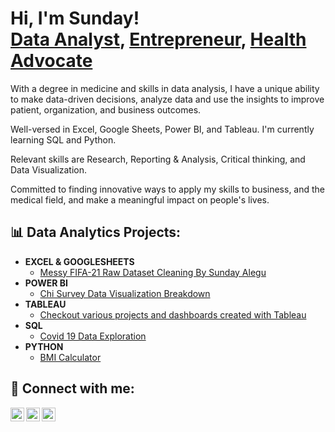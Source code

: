 <h1>Hi, I'm Sunday! 
<br/><a href="https://github.com/sundayalegu">Data Analyst</a>, <a href="https://twitter.com/alegusunday/">Entrepreneur</a>, <a href="https://www.linkedin.com/in/sundayalegu/">Health Advocate</a></h1>

With a degree in medicine and skills in data analysis, I have a unique ability to make data-driven decisions, analyze data and use the insights to improve patient, organization, and business outcomes. 

Well-versed in Excel, Google Sheets, Power BI, and Tableau. I'm currently learning SQL and Python.

Relevant skills are Research, Reporting & Analysis, Critical thinking, and Data Visualization. 

Committed to finding innovative ways to apply my skills to business, and the medical field, and make a meaningful impact on people's lives. 

<h2>📊 Data Analytics Projects:</h2>

- <b>EXCEL & GOOGLESHEETS</b>
  - [Messy FIFA-21 Raw Dataset Cleaning By Sunday Alegu](https://github.com/sundayalegu/Messy-FIFA-21-Raw-Dataset-Cleaning-By-Sunday-Alegu)
- <b>POWER BI</b>
  - [Chi Survey Data Visualization Breakdown](https://github.com/sundayalegu/Chi-Survey-Data-Visualization-Breakdown)
- <b>TABLEAU</b>
  - [Checkout various projects and dashboards created with Tableau](https://public.tableau.com/app/profile/texzo.nomy)
- <b>SQL</b>
  - [Covid 19 Data Exploration](https://github.com/sundayalegu/COVID19-Data-Exploration)
- <b>PYTHON</b>
  - [BMI Calculator](https://github.com/sundayalegu/BMI-Calculator)


<h2> 🤳 Connect with me:</h2>

[<img align="left" alt="Sundayalegu | Github" width="22px" src="https://cdn.jsdelivr.net/npm/simple-icons@v3/icons/github.svg" />][github]
[<img align="left" alt="Sundayalegu | Twitter" width="22px" src="https://cdn.jsdelivr.net/npm/simple-icons@v3/icons/twitter.svg" />][twitter]
[<img align="left" alt="Sundayalegu | LinkedIn" width="22px" src="https://cdn.jsdelivr.net/npm/simple-icons@v3/icons/linkedin.svg" />][linkedin]

[twitter]: https://twitter.com/alegusunday
[github]: https://github.com/sundayalegu
[linkedin]: https://linkedin.com/in/sundayalegu


